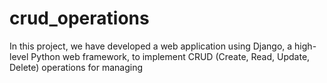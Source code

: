 # crud_operations
In this project, we have developed a web application using Django, a high-level Python web framework, to implement CRUD (Create, Read, Update, Delete) operations for managing 
